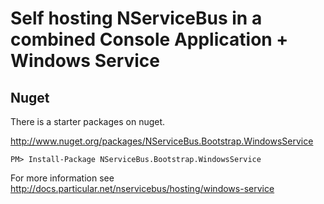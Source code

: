 # Self hosting NServiceBus in a combined Console Application + Windows Service

## Nuget

There is a starter packages on nuget.

http://www.nuget.org/packages/NServiceBus.Bootstrap.WindowsService

    PM> Install-Package NServiceBus.Bootstrap.WindowsService

For more information see http://docs.particular.net/nservicebus/hosting/windows-service

